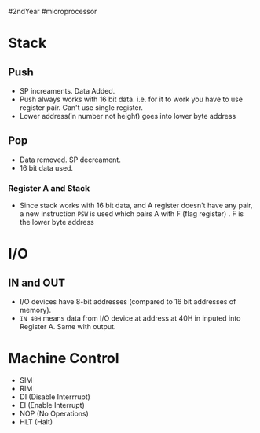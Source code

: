 #2ndYear #microprocessor 


# Stack

## Push
- SP increaments. Data Added.
- Push always works with 16 bit data. i.e. for it to work you have to use register pair. Can't use single register.
- Lower address(in number not height) goes into  lower byte address
## Pop
- Data removed. SP decreament.
- 16 bit data used.

### Register A and Stack
- Since stack works with 16 bit data, and A register doesn't have any pair, a new instruction `PSW` is used which pairs A with F (flag register) . F is the lower byte address

# I/O

## IN and OUT
- I/O devices have 8-bit addresses (compared to 16 bit addresses of memory).
- `IN 40H` means data from I/O device at address at 40H in inputed into Register A. Same with output.

# Machine Control
- SIM
- RIM
- DI (Disable Interrrupt)
- EI (Enable Interrupt)
- NOP (No Operations)
- HLT (Halt)